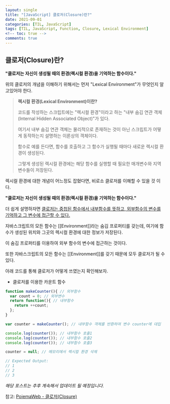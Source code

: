 ```yaml
---
layout: single
title: "[JavaScript] 클로저(Closure)란?"
date: 2021-09-01
categories: [TIL, JavaScript]
tags: [TIL, JavaScript, Function, Closure, Lexical Environment]
<!-- toc: true -->
comments: true
---
```


## 클로저(Closure)란?
**"클로저는 자신이 생성될 때의 환경(렉시컬 환경)을 기억하는 함수이다."**

위의 클로저의 개념을 이해하기 위해서는 먼저 "Lexical Environment"가 무엇인지 알고있어야 한다.


> **렉시컬 환경(Lexical Environment)이란?**
> 
> 코드를 작성하는 스크립트에는 "렉시컬 환경"이라고 하는 "내부 숨김 연관 객체(Internal Hidden Associated Object)"가 있다. 
> 
> 여기서 내부 숨김 연관 객체는 물리적으로 존재하는 것이 아닌 스크립트가 어떻게 동작하는지 설명하는 이론상의 객체이다. 
>
> 함수로 예를 든다면, 함수를 호출하고 그 함수가 실행될 때마다 새로운 렉시컬 환경이 생성된다. 
> 
> 그렇게 생성된 렉시컬 환경에는 해당 함수를 실행할 때 필요한 매개변수와 지역변수들이 저장된다. 


렉시컬 환경에 대한 개념이 어느정도 잡혔다면, 비로소 클로저를 이해할 수 있을 것 이다. 

**"클로저는 자신이 생성될 때의 환경(렉시컬 환경)을 기억하는 함수이다."**

더 쉽게 설명하자면 <u>클로저는 중첩된 함수에서 내부함수를 뜻하고, 외부함수의 변수를 기억하고 그 변수에 접근할 수 있다.</u> 

자바스크립트의 모든 함수는 [[Environment]]라는 숨김 프로퍼티를 갖는데, 여기에 함수가 생성된 위치와 그곳의 렉시컬 환경에 대한 정보가 저장된다.

이 숨김 프로퍼티를 이용하여 외부 함수의 변수에 접근하는 것이다. 

또한 자바스크립트의 모든 함수는 [[Environment]]를 갖기 때문에 모두 클로저가 될 수 있다.

아래 코드를 통해 클로저가 어떻게 쓰였는지 확인해보자. 
- 클로저를 이용한 카운트 함수

```javascript
function makeCounter(){ // 외부함수
  var count = 0; // 외부변수
  return function(){ // 내부함수
    return ++count;
  };
}

var counter = makeCounter(); // 내부함수 객체를 반환하여 변수 counter에 대입

console.log(counter()); // 내부함수 호출1
console.log(counter()); // 내부함수 호출2
console.log(counter()); // 내부함수 호출3

counter = null; // 메모리에서 렉시컬 환경 삭제

// Expected Output:
// 1
// 2
// 3
```

*해당 포스트는 추후 계속해서 업데이트 될 예정입니다.*

참고: [PoiemaWeb - 클로저(Closure)](https://poiemaweb.com/js-closure)
